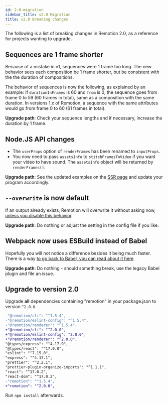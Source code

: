 ```yaml
---
id: 2-0-migration
sidebar_title: v2.0 Migration
title: v2.0 Breaking changes
---
```


The following is a list of breaking changes in Remotion 2.0, as a reference for projects wanting to upgrade.

## Sequences are 1 frame shorter

Because of a mistake in v1, sequences were 1 frame too long. The new behavior sees each composition be 1 frame shorter, but be consistent with the the duration of compositions.

The behavior of sequences is now the following, as explained by an example: If `durationInFrames` is 60 and `from` is 0, the sequence goes from frame 0 to 59 (60 frames in total), same as a composition with the same duration. In versions 1.x of Remotion, a sequence with the same attributes would go from frame 0 to 60 (61 frames in total).

**Upgrade path**: Check your sequence lengths and if necessary, increase the duration by 1 frame.

## Node.JS API changes

- The `userProps` option of `renderFrames` has been renamed to `inputProps`.
- You now need to pass `assetsInfo` to `stitchFramesToVideo` if you want your video to have sound. The `assetsInfo` object will be returned by `renderFrames()`.

**Upgrade path**: See the updated examples on the [SSR page](/docs/ssr) and update your program accordingly.

## `--overwrite` is now default

If an output already exists, Remotion will overwrite it without asking now, [unless you disable this behavior](/docs/config#setoverwriteoutput).

**Upgrade path**: Do nothing or adjust the setting in the config file if you like.

## Webpack now uses ESBuild instead of Babel

Hopefully you will not notice a difference besides it being much faster. There is a way [to go back to Babel, you can read about it here](/docs/legacy-babel)

**Upgrade path**: Do nothing - should something break, use the legacy Babel plugin and file an issue.

## Upgrade to version 2.0

Upgrade **all** dependencies containing "remotion" in your package.json to version `^2.0.0`.

```diff
-"@remotion/cli": "^1.5.4",
-"@remotion/eslint-config": "^1.5.4",
-"@remotion/renderer": "^1.5.4",
+"@remotion/cli": "^2.0.0",
+"@remotion/eslint-config": "2.0.0",
+"@remotion/renderer": "^2.0.0",
"@types/express": "^4.17.9",
"@types/react": "^17.0.0",
"eslint": "^7.15.0",
"express": "^4.17.1",
"prettier": "^2.2.1",
"prettier-plugin-organize-imports": "^1.1.1",
"react": "^17.0.2",
"react-dom": "^17.0.2",
-"remotion": "^1.5.4",
+"remotion": "^2.0.0",
```

Run `npm install` afterwards.
